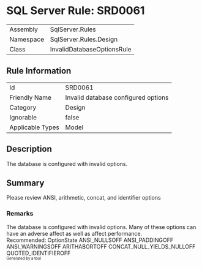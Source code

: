 ﻿# SQL Server Rule: SRD0061
  
|    |    |
|----|----|
| Assembly | SqlServer.Rules |
| Namespace | SqlServer.Rules.Design |
| Class | InvalidDatabaseOptionsRule |
  
## Rule Information
  
|    |    |
|----|----|
| Id | SRD0061 |
| Friendly Name | Invalid database configured options |
| Category | Design |
| Ignorable | false |
| Applicable Types | Model  |
  
## Description
  
The database is configured with invalid options.
  
## Summary
  
Please review ANSI, arithmetic, concat, and identifier options
  
### Remarks
  
The database is configured with invalid options. 
Many of these options can have an adverse affect as well as affect performance.
<br />
Recommended: 
<list type="table">
  <listheader><term>Option</term><description>State</description></listheader>
  <item><term>ANSI_NULLS</term><description>OFF</description></item>
  <item><term>ANSI_PADDING</term><description>OFF</description></item>
  <item><term>ANSI_WARNINGS</term><description>OFF</description></item>
  <item><term>ARITHABORT</term><description>OFF</description></item>
  <item><term>CONCAT_NULL_YIELDS_NULL</term><description>OFF</description></item>
  <item><term>QUOTED_IDENTIFIER</term><description>OFF</description></item>
</list>  
<sub><sup>Generated by a tool</sup></sub>

